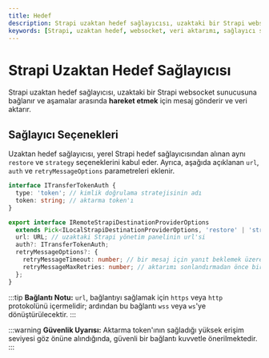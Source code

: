 ```yaml
---
title: Hedef
description: Strapi uzaktan hedef sağlayıcısı, uzaktaki bir Strapi websocket sunucusuna bağlanarak veri aktarım süreçlerini yönetir. Bu içerik, uzaktan hedef sağlayıcısının yapılandırılması ve kullanımına dair çeşitli ayrıntıları sunmaktadır.
keywords: [Strapi, uzaktan hedef, websocket, veri aktarımı, sağlayıcı seçenekleri, API entegrasyonu]
---
```


# Strapi Uzaktan Hedef Sağlayıcısı

Strapi uzaktan hedef sağlayıcısı, uzaktaki bir Strapi websocket sunucusuna bağlanır ve aşamalar arasında **hareket etmek** için mesaj gönderir ve veri aktarır.

## Sağlayıcı Seçenekleri

Uzaktan hedef sağlayıcısı, yerel Strapi hedef sağlayıcısından alınan aynı `restore` ve `strategy` seçeneklerini kabul eder. Ayrıca, aşağıda açıklanan `url`, `auth` ve `retryMessageOptions` parametreleri eklenir.

```typescript
interface ITransferTokenAuth {
  type: 'token'; // kimlik doğrulama stratejisinin adı
  token: string; // aktarma token'ı
}

export interface IRemoteStrapiDestinationProviderOptions
  extends Pick<ILocalStrapiDestinationProviderOptions, 'restore' | 'strategy'> {
  url: URL; // uzaktaki Strapi yönetim panelinin url'si
  auth?: ITransferTokenAuth;
  retryMessageOptions?: {
    retryMessageTimeout: number; // bir mesaj için yanıt beklemek üzere beklenen milisaniye
    retryMessageMaxRetries: number; // aktarımı sonlandırmadan önce bir mesaj için maksimum tekrar sayısı
  };
}
```

:::tip
**Bağlantı Notu:** `url`, bağlantıyı sağlamak için `https` veya `http` protokolünü içermelidir; ardından bu bağlantı `wss` veya `ws`'ye dönüştürülecektir.
:::

:::warning
**Güvenlik Uyarısı:** Aktarma token'ının sağladığı yüksek erişim seviyesi göz önüne alındığında, güvenli bir bağlantı kuvvetle önerilmektedir.
:::